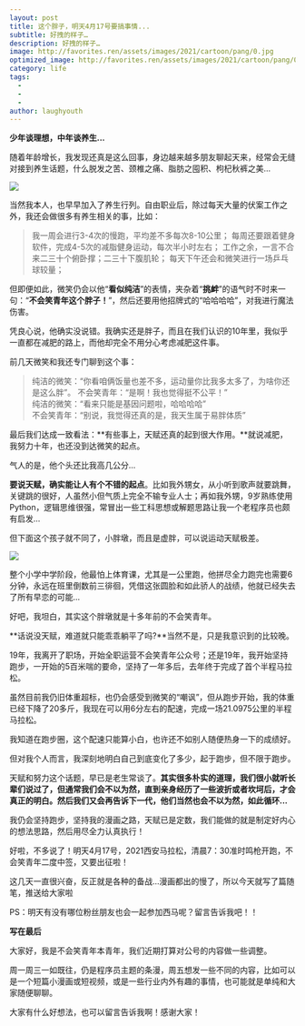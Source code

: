 ```yaml
---
layout: post
title: 这个胖子，明天4月17号要搞事情...
subtitle: 好拽的样子…
description: 好拽的样子…
image: http://favorites.ren/assets/images/2021/cartoon/pang/0.jpg
optimized_image: http://favorites.ren/assets/images/2021/cartoon/pang/0.jpg
category: life
tags:
  - 
  - 
  - 
author: laughyouth
---
```


**少年谈理想，中年谈养生...**


随着年龄增长，我发现还真是这么回事，身边越来越多朋友聊起天来，经常会无缝对接到养生话题，什么脱发之苦、颈椎之痛、脂肪之囤积、枸杞秋裤之美...

![](http://favorites.ren/assets/images/2021/cartoon/pang/1.png)

当然我本人，也早早加入了养生行列。自由职业后，除过每天大量的伏案工作之外，我还会做很多有养生相关的事，比如：

>我一周会进行3-4次的慢跑，平均差不多每次8-10公里；  每周还要跟着健身软件，完成4-5次的减脂健身运动，每次半小时左右；  工作之余，一言不合来二三十个俯卧撑；二三十下腹肌轮；  每天下午还会和微笑进行一场乒乓球较量；

但即便如此，微笑仍会以他“**看似纯洁**”的表情，夹杂着“**挑衅**”的语气时不时来一句：“**不会笑青年这个胖子！**”，然后还要用他招牌式的“哈哈哈哈”，对我进行魔法伤害。

凭良心说，他确实没说错。我确实还是胖子，而且在我们认识的10年里，我似乎一直都在减肥的路上，而他却完全不用分心考虑减肥这件事。

前几天微笑和我还专门聊到这个事：


>纯洁的微笑：“你看咱俩饭量也差不多，运动量你比我多太多了，为啥你还是这么胖”。
  不会笑青年：“是啊！我也觉得挺不公平！”  
  纯洁的微笑：“看来只能是基因问题啦，哈哈哈哈”  
  不会笑青年：“别说，我觉得还真的是，我天生属于易胖体质”

最后我们达成一致看法：**有些事上，天赋还真的起到很大作用。**就说减肥，我努力十年，也还没到达微笑的起点。

气人的是，他个头还比我高几公分...

**要说天赋，确实能让人有个不错的起点**。比如我外甥女，从小听到歌声就要跳舞，关键跳的很好，人虽然小但气质上完全不输专业人士；再如我外甥，9岁熟练使用Python，逻辑思维很强，常冒出一些工科思想或解题思路让我一个老程序员也颇有启发...


但下面这个孩子就不同了，小胖墩，而且是虚胖，可以说运动天赋极差。

![](http://favorites.ren/assets/images/2021/cartoon/pang/2.png)

整个小学中学阶段，他最怕上体育课，尤其是一公里跑，他拼尽全力跑完也需要6分钟，永远在班里倒数前三徘徊，凭借这张圆脸和如此骄人的战绩，他就已经失去了所有早恋的可能...

好吧，我坦白，其实这个胖墩就是十多年前的不会笑青年。

**话说没天赋，难道就只能乖乖躺平了吗?**当然不是，只是我意识到的比较晚。

19年，我离开了职场，开始全职运营不会笑青年公众号；还是19年，我开始坚持跑步，一开始的5百米喘的要命，坚持了一年多后，去年终于完成了首个半程马拉松。

虽然目前我仍旧体重超标，也仍会感受到微笑的“嘲讽”，但从跑步开始，我的体重已经下降了20多斤，我现在可以用6分左右的配速，完成一场21.0975公里的半程马拉松。

我知道在跑步圈，这个配速只能算小白，也许还不如别人随便热身一下的成绩好。

但对我个人而言，我深刻地明白自己到底变化了多少，起于跑步，但不限于跑步。

天赋和努力这个话题，早已是老生常谈了。**其实很多朴实的道理，我们很小就听长辈们说过了，但通常我们会不以为然，直到亲身经历了一些波折或者坎坷后，才会真正的明白。然后我们又会再告诉下一代，他们当然也会不以为然，如此循环...**

我仍会坚持跑步，坚持我的漫画之路，天赋已是定数，我们能做的就是制定好内心的想法思路，然后用尽全力认真执行！

好啦，不多说了！明天4月17号，2021西安马拉松，清晨7：30准时鸣枪开跑，不会笑青年二度中签，又要出征啦！

这几天一直很兴奋，反正就是各种的备战...漫画都出的慢了，所以今天就写了篇随笔，推送给大家啦

PS：明天有没有哪位粉丝朋友也会一起参加西马呢？留言告诉我吧！！


**写在最后**

大家好，我是不会笑青年本青年，我们近期打算对公号的内容做一些调整。

周一周三一如既往，仍是程序员主题的条漫，周五想发一些不同的内容，比如可以是一个短篇小漫画或短视频，或是一些行业内外有趣的事情，也可能就是单纯和大家随便聊聊。

大家有什么好想法，也可以留言告诉我啊！感谢大家！
